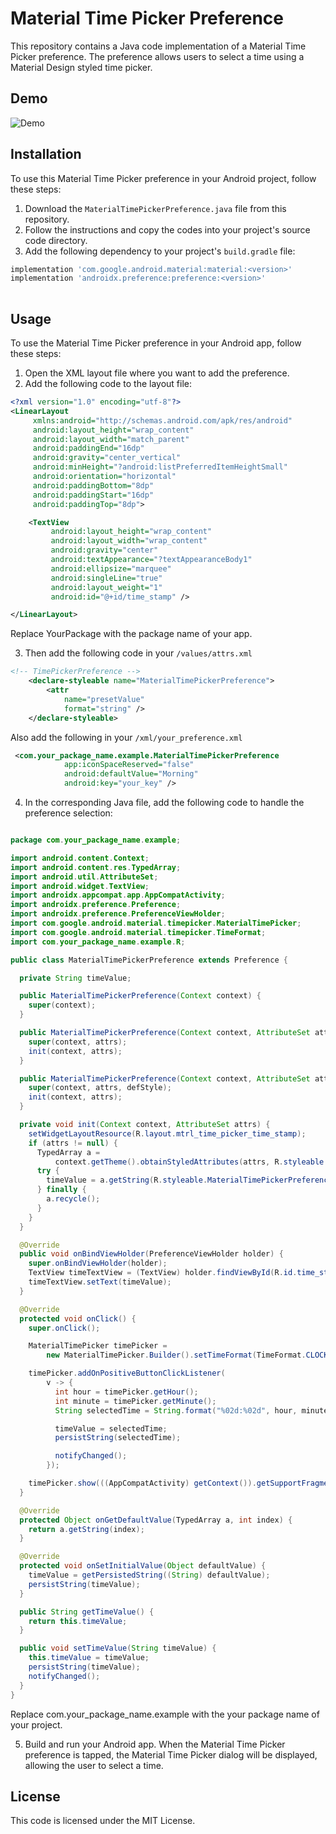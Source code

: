 # Material Time Picker Preference

This repository contains a Java code implementation of a Material Time Picker preference. The preference allows users to select a time using a Material Design styled time picker.

## Demo
![Demo](demo.gif)

## Installation

To use this Material Time Picker preference in your Android project, follow these steps:

1. Download the `MaterialTimePickerPreference.java` file from this repository.
2. Follow the instructions and copy the codes into your project's source code directory.
3. Add the following dependency to your project's `build.gradle` file:

```groovy
implementation 'com.google.android.material:material:<version>'
implementation 'androidx.preference:preference:<version>'   
   
```
## Usage

To use the Material Time Picker preference in your Android app, follow these steps:

1. Open the XML layout file where you want to add the preference.
2. Add the following code to the layout file:

```xml
<?xml version="1.0" encoding="utf-8"?>
<LinearLayout
     xmlns:android="http://schemas.android.com/apk/res/android"
     android:layout_height="wrap_content"
     android:layout_width="match_parent"
     android:paddingEnd="16dp"
     android:gravity="center_vertical"
     android:minHeight="?android:listPreferredItemHeightSmall"
     android:orientation="horizontal"
     android:paddingBottom="8dp"
     android:paddingStart="16dp"
     android:paddingTop="8dp">

    <TextView
         android:layout_height="wrap_content"
         android:layout_width="wrap_content"
         android:gravity="center"
         android:textAppearance="?textAppearanceBody1"
         android:ellipsize="marquee"
         android:singleLine="true"
         android:layout_weight="1"
         android:id="@+id/time_stamp" />

</LinearLayout>

```
Replace YourPackage with the package name of your app.

3. Then add the following code in your ``/values/attrs.xml``

```xml
<!-- TimePickerPreference -->
    <declare-styleable name="MaterialTimePickerPreference">
        <attr
            name="presetValue"
            format="string" />
    </declare-styleable>
```
Also add the following in your ``/xml/your_preference.xml``

```xml
 <com.your_package_name.example.MaterialTimePickerPreference
            app:iconSpaceReserved="false"
            android:defaultValue="Morning"
            android:key="your_key" />
```            

4. In the corresponding Java file, add the following code to handle the preference selection:

```java

package com.your_package_name.example;

import android.content.Context;
import android.content.res.TypedArray;
import android.util.AttributeSet;
import android.widget.TextView;
import androidx.appcompat.app.AppCompatActivity;
import androidx.preference.Preference;
import androidx.preference.PreferenceViewHolder;
import com.google.android.material.timepicker.MaterialTimePicker;
import com.google.android.material.timepicker.TimeFormat;
import com.your_package_name.example.R;

public class MaterialTimePickerPreference extends Preference {

  private String timeValue;

  public MaterialTimePickerPreference(Context context) {
    super(context);
  }

  public MaterialTimePickerPreference(Context context, AttributeSet attrs) {
    super(context, attrs);
    init(context, attrs);
  }

  public MaterialTimePickerPreference(Context context, AttributeSet attrs, int defStyle) {
    super(context, attrs, defStyle);
    init(context, attrs);
  }

  private void init(Context context, AttributeSet attrs) {
    setWidgetLayoutResource(R.layout.mtrl_time_picker_time_stamp);
    if (attrs != null) {
      TypedArray a =
          context.getTheme().obtainStyledAttributes(attrs, R.styleable.MaterialTimePickerPreference, 0, 0);
      try {
        timeValue = a.getString(R.styleable.MaterialTimePickerPreference_presetValue);
      } finally {
        a.recycle();
      }
    }
  }

  @Override
  public void onBindViewHolder(PreferenceViewHolder holder) {
    super.onBindViewHolder(holder);
    TextView timeTextView = (TextView) holder.findViewById(R.id.time_stamp);
    timeTextView.setText(timeValue);
  }

  @Override
  protected void onClick() {
    super.onClick();

    MaterialTimePicker timePicker =
        new MaterialTimePicker.Builder().setTimeFormat(TimeFormat.CLOCK_24H).build();

    timePicker.addOnPositiveButtonClickListener(
        v -> {
          int hour = timePicker.getHour();
          int minute = timePicker.getMinute();
          String selectedTime = String.format("%02d:%02d", hour, minute);

          timeValue = selectedTime;
          persistString(selectedTime);

          notifyChanged();
        });

    timePicker.show(((AppCompatActivity) getContext()).getSupportFragmentManager(), "timePicker");
  }

  @Override
  protected Object onGetDefaultValue(TypedArray a, int index) {
    return a.getString(index);
  }

  @Override
  protected void onSetInitialValue(Object defaultValue) {
    timeValue = getPersistedString((String) defaultValue);
    persistString(timeValue);
  }

  public String getTimeValue() {
    return this.timeValue;
  }

  public void setTimeValue(String timeValue) {
    this.timeValue = timeValue;
    persistString(timeValue);
    notifyChanged();
  }
}

```
Replace com.your_package_name.example with the your package name of your project.

5. Build and run your Android app. When the Material Time Picker preference is tapped, the Material Time Picker dialog will be displayed, allowing the user to select a time.

## License
This code is licensed under the MIT License.            
